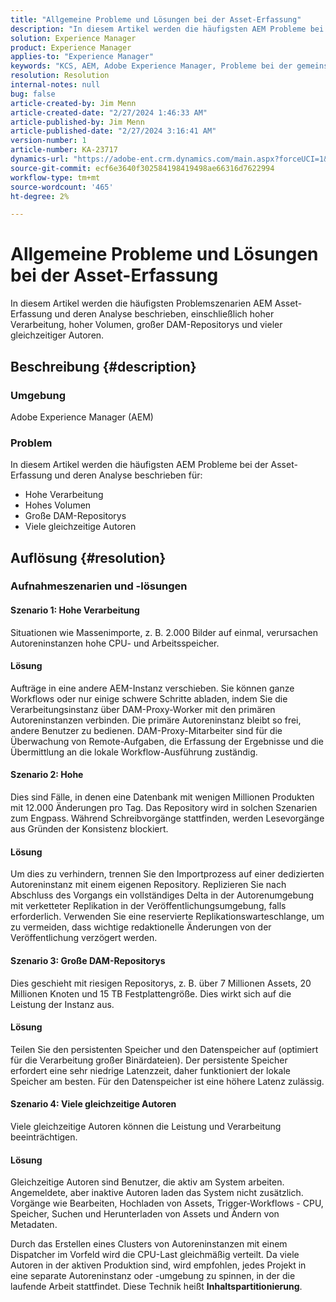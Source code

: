 ```yaml
---
title: "Allgemeine Probleme und Lösungen bei der Asset-Erfassung"
description: "In diesem Artikel werden die häufigsten AEM Probleme bei der Asset-Erfassung und deren Analyse beschrieben."
solution: Experience Manager
product: Experience Manager
applies-to: "Experience Manager"
keywords: "KCS, AEM, Adobe Experience Manager, Probleme bei der gemeinsamen Asset-Erfassung, Lösungen, Fehlerbehebung, Inhaltspartitionierung, hohe Verarbeitung, große DAM-Repositorys, viele gleichzeitige Autoren"
resolution: Resolution
internal-notes: null
bug: false
article-created-by: Jim Menn
article-created-date: "2/27/2024 1:46:33 AM"
article-published-by: Jim Menn
article-published-date: "2/27/2024 3:16:41 AM"
version-number: 1
article-number: KA-23717
dynamics-url: "https://adobe-ent.crm.dynamics.com/main.aspx?forceUCI=1&pagetype=entityrecord&etn=knowledgearticle&id=d7ee0108-12d5-ee11-9079-6045bd006268"
source-git-commit: ecf6e3640f302584198419498ae66316d7622994
workflow-type: tm+mt
source-wordcount: '465'
ht-degree: 2%

---
```


# Allgemeine Probleme und Lösungen bei der Asset-Erfassung


In diesem Artikel werden die häufigsten Problemszenarien AEM Asset-Erfassung und deren Analyse beschrieben, einschließlich hoher Verarbeitung, hoher Volumen, großer DAM-Repositorys und vieler gleichzeitiger Autoren.

## Beschreibung {#description}


### Umgebung

Adobe Experience Manager (AEM)

### Problem

In diesem Artikel werden die häufigsten AEM Probleme bei der Asset-Erfassung und deren Analyse beschrieben für:

- Hohe Verarbeitung
- Hohes Volumen
- Große DAM-Repositorys
- Viele gleichzeitige Autoren



## Auflösung {#resolution}


### Aufnahmeszenarien und -lösungen

#### Szenario 1: Hohe Verarbeitung

Situationen wie Massenimporte, z. B. 2.000 Bilder auf einmal, verursachen Autoreninstanzen hohe CPU- und Arbeitsspeicher.

#### Lösung

Aufträge in eine andere AEM-Instanz verschieben. Sie können ganze Workflows oder nur einige schwere Schritte abladen, indem Sie die Verarbeitungsinstanz über DAM-Proxy-Worker mit den primären Autoreninstanzen verbinden. Die primäre Autoreninstanz bleibt so frei, andere Benutzer zu bedienen. DAM-Proxy-Mitarbeiter sind für die Überwachung von Remote-Aufgaben, die Erfassung der Ergebnisse und die Übermittlung an die lokale Workflow-Ausführung zuständig.

#### Szenario 2: Hohe &#x200B;

Dies sind Fälle, in denen eine Datenbank mit wenigen Millionen Produkten mit 12.000 Änderungen pro Tag. Das Repository wird in solchen Szenarien zum Engpass. Während Schreibvorgänge stattfinden, werden Lesevorgänge aus Gründen der Konsistenz blockiert.

#### Lösung

Um dies zu verhindern, trennen Sie den Importprozess auf einer dedizierten Autoreninstanz mit einem eigenen Repository. Replizieren Sie nach Abschluss des Vorgangs ein vollständiges Delta in der Autorenumgebung mit verketteter Replikation in der Veröffentlichungsumgebung, falls erforderlich. Verwenden Sie eine reservierte Replikationswarteschlange, um zu vermeiden, dass wichtige redaktionelle Änderungen von der Veröffentlichung verzögert werden.

#### Szenario 3: Große DAM-Repositorys

Dies geschieht mit riesigen Repositorys, z. B. über 7 Millionen Assets, 20 Millionen Knoten und 15 TB Festplattengröße. Dies wirkt sich auf die Leistung der Instanz aus.

#### Lösung

Teilen Sie den persistenten Speicher und den Datenspeicher auf (optimiert für die Verarbeitung großer Binärdateien). Der persistente Speicher erfordert eine sehr niedrige Latenzzeit, daher funktioniert der lokale Speicher am besten. Für den Datenspeicher ist eine höhere Latenz zulässig.

#### Szenario 4: Viele gleichzeitige Autoren

Viele gleichzeitige Autoren können die Leistung und Verarbeitung beeinträchtigen.

#### Lösung

Gleichzeitige Autoren sind Benutzer, die aktiv am System arbeiten. Angemeldete, aber inaktive Autoren laden das System nicht zusätzlich. Vorgänge wie Bearbeiten, Hochladen von Assets, Trigger-Workflows - CPU, Speicher, Suchen und Herunterladen von Assets und Ändern von Metadaten.

Durch das Erstellen eines Clusters von Autoreninstanzen mit einem Dispatcher im Vorfeld wird die CPU-Last gleichmäßig verteilt. Da viele Autoren in der aktiven Produktion sind, wird empfohlen, jedes Projekt in eine separate Autoreninstanz oder -umgebung zu spinnen, in der die laufende Arbeit stattfindet. Diese Technik heißt <b>Inhaltspartitionierung</b>.
